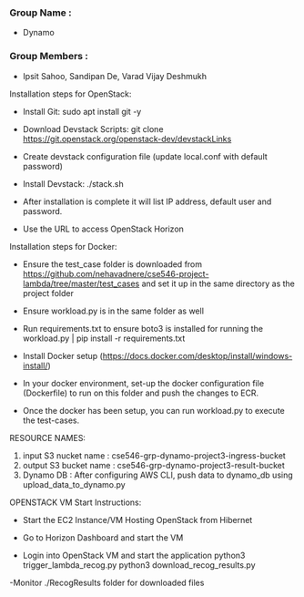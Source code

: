 ### Group Name :
- Dynamo

### Group Members :

- Ipsit Sahoo, Sandipan De, Varad Vijay Deshmukh

Installation steps for OpenStack:

- Install Git: sudo apt install git -y

- Download Devstack Scripts: git clone https://git.openstack.org/openstack-dev/devstackLinks 

- Create devstack configuration file (update local.conf with default password)

- Install Devstack: ./stack.sh

- After installation is complete it will list IP address, default user and password.

- Use the URL to access OpenStack Horizon

Installation steps for Docker:

- Ensure the test_case folder is downloaded from https://github.com/nehavadnere/cse546-project-lambda/tree/master/test_cases and set it up in the same directory as the project folder

- Ensure workload.py is in the same folder as well

- Run requirements.txt to ensure boto3 is installed for running the workload.py | pip install -r requirements.txt

- Install Docker setup (https://docs.docker.com/desktop/install/windows-install/)

 - In your docker environment, set-up the docker configuration file (Dockerfile) to run on this folder and push the changes to ECR.

- Once the docker has been setup, you can run workload.py to execute the test-cases.

RESOURCE NAMES:

1. input S3 nucket name : cse546-grp-dynamo-project3-ingress-bucket
2. output S3 bucket name : cse546-grp-dynamo-project3-result-bucket
3. Dynamo DB : After configuring AWS CLI, push data to dynamo_db using upload_data_to_dynamo.py


OPENSTACK VM Start Instructions:

- Start the EC2 Instance/VM Hosting OpenStack from Hibernet

- Go to Horizon Dashboard and start the VM

- Login into OpenStack VM and start the application
    python3 trigger_lambda_recog.py
    python3 download_recog_results.py

-Monitor ./RecogResults folder for downloaded files
